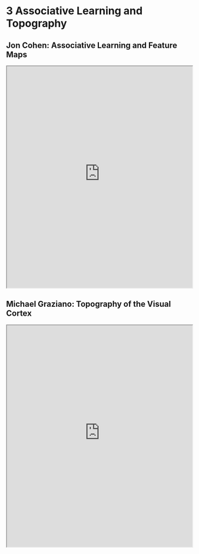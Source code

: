 # 3 Associative Learning and Topography

## Jon Cohen: Associative Learning and Feature Maps

<iframe src="https://princetonuniversity.github.io/NEU-PSY-502/_static/pdf/Class%203/Associative%20Learning%20and%20Feature%20Maps.pdf" width="100%" 
height="600px"></iframe>

## Michael Graziano: Topography of the Visual Cortex

<iframe src="https://princetonuniversity.github.io/NEU-PSY-502/_static/pdf/Class%203/Topography%20of%20Visual%20-%20Graziano.pdf"width="100%" 
height="600px"></iframe>
